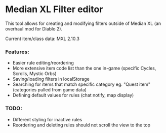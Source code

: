 # Median XL Filter editor #

This tool allows for creating and modifying filters outside of Median XL (an overhaul mod for Diablo 2).

Current item/class data: MXL 2.10.3

### Features:
- Easier rule editing/reordering
- More extensive item code list than the one in-game (specific Cycles, Scrolls, Mystic Orbs)
- Saving/loading filters in localStorage
- Searching for items that match specific category eg. "Quest item" (categories pulled from game data)
- Defining default values for rules (chat notify, map display)

### TODO:
- Different styling for inactive rules
- Reordering and deleting rules should not scroll the view to the top
